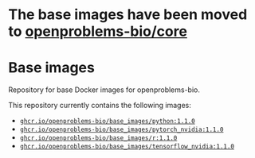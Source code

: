 # The base images have been moved to [openproblems-bio/core](https://github.com/openproblems-bio/core/tree/main/base_images)

# Base images

<!-- This file is rendered by running 'quarto render README.qmd' -->

Repository for base Docker images for openproblems-bio.

This repository currently contains the following images:

- [`ghcr.io/openproblems-bio/base_images/python:1.1.0`](src/python)
- [`ghcr.io/openproblems-bio/base_images/pytorch_nvidia:1.1.0`](src/pytorch_nvidia)
- [`ghcr.io/openproblems-bio/base_images/r:1.1.0`](src/r)
- [`ghcr.io/openproblems-bio/base_images/tensorflow_nvidia:1.1.0`](src/tensorflow_nvidia)
